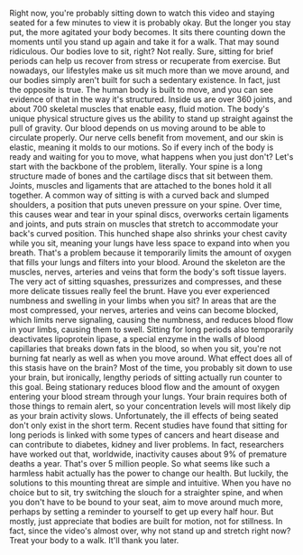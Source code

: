 
Right now, you&#39;re probably sitting down
to watch this video
and staying seated for a few minutes
to view it is probably okay.
But the longer you stay put,
the more agitated your body becomes.
It sits there counting down the moments
until you stand up again
and take it for a walk.
That may sound ridiculous.
Our bodies love to sit, right?
Not really.
Sure, sitting for brief periods 
can help us recover from stress
or recuperate from exercise.
But nowadays, our lifestyles make us sit
much more than we move around,
and our bodies simply aren&#39;t built
for such a sedentary existence.
In fact, just the opposite is true.
The human body is built to move,
and you can see evidence of that
in the way it&#39;s structured.
Inside us are over 360 joints,
and about 700 skeletal muscles
that enable easy, fluid motion.
The body&#39;s unique physical structure
gives us the ability to stand up straight
against the pull of gravity.
Our blood depends on us moving around
to be able to circulate properly.
Our nerve cells benefit from movement,
and our skin is elastic, 
meaning it molds to our motions.
So if every inch of the body
is ready and waiting for you to move,
what happens when you just don&#39;t?
Let&#39;s start with the backbone
of the problem, literally.
Your spine is a long structure
made of bones and the cartilage discs
that sit between them.
Joints, muscles and ligaments
that are attached to the bones
hold it all together.
A common way of sitting is with a
curved back and slumped shoulders,
a position that puts uneven
pressure on your spine.
Over time, this causes wear and tear
in your spinal discs,
overworks certain ligaments and joints,
and puts strain on muscles that stretch
to accommodate 
your back&#39;s curved position.
This hunched shape also shrinks
your chest cavity while you sit,
meaning your lungs have less space
to expand into when you breath.
That&#39;s a problem because it temporarily
limits the amount of oxygen
that fills your lungs
and filters into your blood.
Around the skeleton are the muscles,
nerves, arteries and veins
that form the body&#39;s soft tissue layers.
The very act of sitting squashes,
pressurizes and compresses,
and these more delicate tissues
really feel the brunt.
Have you ever experienced numbness
and swelling in your limbs when you sit?
In areas that are the most compressed,
your nerves, arteries and veins
can become blocked,
which limits nerve signaling,
causing the numbness,
and reduces blood flow in your limbs,
causing them to swell.
Sitting for long periods also temporarily
deactivates lipoprotein lipase,
a special enzyme in the walls
of blood capillaries
that breaks down fats in the blood,
so when you sit, you&#39;re not burning fat
nearly as well as when you move around.
What effect does all of this stasis
have on the brain?
Most of the time, 
you probably sit down to use your brain,
but ironically, lengthy periods of sitting
actually run counter to this goal.
Being stationary reduces blood flow
and the amount of oxygen entering
your blood stream through your lungs.
Your brain requires both 
of those things to remain alert,
so your concentration levels
will most likely dip
as your brain activity slows.
Unfortunately, the ill effects of being
seated don&#39;t only exist in the short term.
Recent studies have found 
that sitting for long periods
is linked with some types of cancers
and heart disease
and can contribute to diabetes,
kidney and liver problems.
In fact, researchers 
have worked out that, worldwide,
inactivity causes about 
9% of premature deaths a year.
That&#39;s over 5 million people.
So what seems like such a harmless habit
actually has the power 
to change our health.
But luckily, the solutions to this
mounting threat are simple and intuitive.
When you have no choice but to sit,
try switching the slouch 
for a straighter spine,
and when you don&#39;t have 
to be bound to your seat,
aim to move around much more,
perhaps by setting a reminder
to yourself to get up every half hour.
But mostly, just appreciate that bodies
are built for motion, not for stillness.
In fact, since the video&#39;s almost over,
why not stand up and stretch right now?
Treat your body to a walk.
It&#39;ll thank you later.
